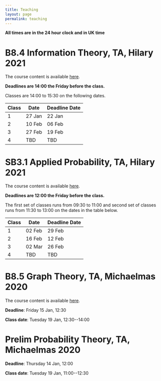 ```yaml
---
title: Teaching
layout: page
permalink: teaching
---
```


**All times are in the 24 hour clock and in UK time**

# B8.4 Information Theory, TA, Hilary 2021

The course content is available [here](https://courses.maths.ox.ac.uk/node/49135).

**Deadlines are 14:00 the Friday before the class.**

Classes are 14:00 to 15:30 on the following dates.

Class | Date | Deadline Date
--- | --- | ---
1 | 27 Jan | 22 Jan
2 | 10 Feb | 06 Feb
3 | 27 Feb | 19 Feb
4 | TBD | TBD

# SB3.1 Applied Probability, TA, Hilary 2021

The course content is available [here](https://courses.maths.ox.ac.uk/node/49150). 

**Deadlines are 12:00 the Friday before the class.**

The first set of classes runs from 09:30 to 11:00 and second set of classes runs from 11:30 to 13:00 on the dates in the table below.

Class | Date | Deadline Date
--- | --- | ---
1 | 02 Feb | 29 Feb
2 | 16 Feb | 12 Feb
3 | 02 Mar | 26 Feb
4 | TBD | TBD

# B8.5 Graph Theory, TA, Michaelmas 2020

The course content is available [here](https://courses.maths.ox.ac.uk/node/49141).

**Deadline**: Friday 15 Jan, 12:30

**Class date**: Tuesday 19 Jan, 12:30--14:00

# Prelim Probability Theory, TA, Michaelmas 2020

**Deadline**: Thursday 14 Jan, 12:00

**Class date**: Tuesday 19 Jan, 11:00--12:30